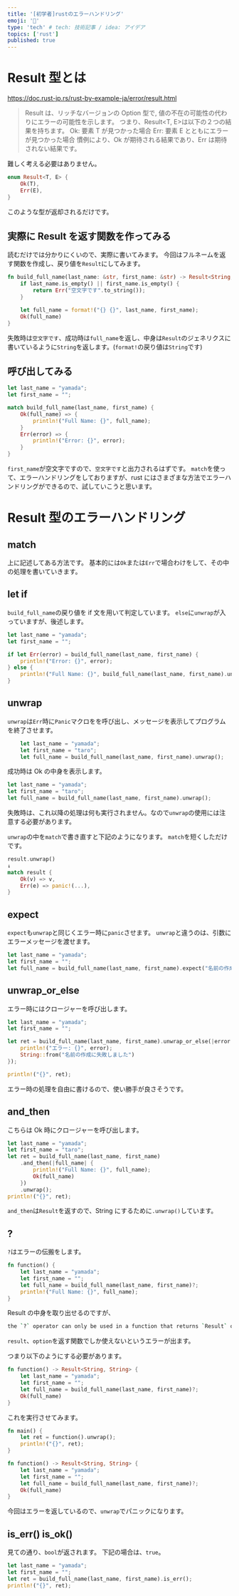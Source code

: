```yaml
---
title: '[初学者]rustのエラーハンドリング'
emoji: '🦍'
type: 'tech' # tech: 技術記事 / idea: アイデア
topics: ['rust']
published: true
---
```


# Result 型とは

https://doc.rust-jp.rs/rust-by-example-ja/error/result.html

> Result は、リッチなバージョンの Option 型で, 値の不在の可能性の代わりにエラーの可能性を示します。
> つまり、Result<T, E>は以下の２つの結果を持ちます。
> Ok<T>: 要素 T が見つかった場合
> Err<E>: 要素 E とともにエラーが見つかった場合
> 慣例により、Ok が期待される結果であり、Err は期待されない結果です。

難しく考える必要はありません。

```rust
enum Result<T, E> {
    Ok(T),
    Err(E),
}
```

このような型が返却されるだけです。

## 実際に Result を返す関数を作ってみる

読むだけでは分かりにくいので、実際に書いてみます。
今回はフルネームを返す関数を作成し、戻り値を`Result`にしてみます。

```rust
fn build_full_name(last_name: &str, first_name: &str) -> Result<String, String> {
    if last_name.is_empty() || first_name.is_empty() {
        return Err("空文字です".to_string());
    }

    let full_name = format!("{} {}", last_name, first_name);
    Ok(full_name)
}
```

失敗時は`空文字です`、成功時は`full_name`を返し、中身は`Result`のジェネリクスに書いているように`String`を返します。(`format!`の戻り値は`String`です)

## 呼び出してみる

```rust
let last_name = "yamada";
let first_name = "";

match build_full_name(last_name, first_name) {
    Ok(full_name) => {
        println!("Full Name: {}", full_name);
    }
    Err(error) => {
        println!("Error: {}", error);
    }
}
```

`first_name`が空文字ですので、`空文字です`と出力されるはずです。
`match`を使って、エラーハンドリングをしておりますが、rust にはさまざまな方法でエラーハンドリングができるので、試していこうと思います。

# Result 型のエラーハンドリング

## match

上に記述してある方法です。
基本的には`Ok`または`Err`で場合わけをして、その中の処理を書いていきます。

## let if

`build_full_name`の戻り値を if 文を用いて判定しています。
`else`に`unwrap`が入っていますが、後述します。

```rust
let last_name = "yamada";
let first_name = "";

if let Err(error) = build_full_name(last_name, first_name) {
    println!("Error: {}", error);
} else {
    println!("Full Name: {}", build_full_name(last_name, first_name).unwrap());
}
```

## unwrap

`unwrap`は`Err`時に`Panic`マクロをを呼び出し、メッセージを表示してプログラムを終了させます。

```rust
    let last_name = "yamada";
    let first_name = "taro";
    let full_name = build_full_name(last_name, first_name).unwrap();
```

成功時は Ok の中身を表示します。

```rust
let last_name = "yamada";
let first_name = "taro";
let full_name = build_full_name(last_name, first_name).unwrap();
```

失敗時は、これ以降の処理は何も実行されません。なので`unwrap`の使用には注意する必要があります。

`unwrap`の中を`match`で書き直すと下記のようになります。
`match`を短くしただけです。

```rust
result.unwrap()
↓
match result {
    Ok(v) => v,
    Err(e) => panic!(...),
}
```

## expect

`expect`も`unwrap`と同じくエラー時に`panic`させます。
`unwrap`と違うのは、引数にエラーメッセージを渡せます。

```rust
let last_name = "yamada";
let first_name = "";
let full_name = build_full_name(last_name, first_name).expect("名前の作成に失敗しました");
```

## unwrap_or_else

エラー時にはクロージャーを呼び出します。

```rust
let last_name = "yamada";
let first_name = "";

let ret = build_full_name(last_name, first_name).unwrap_or_else(|error| {
    println!("エラー: {}", error);
    String::from("名前の作成に失敗しました")
});

println!("{}", ret);
```

エラー時の処理を自由に書けるので、使い勝手が良さそうです。

## and_then

こちらは Ok 時にクロージャーを呼び出します。

```rust
let last_name = "yamada";
let first_name = "taro";
let ret = build_full_name(last_name, first_name)
    .and_then(|full_name| {
        println!("Full Name: {}", full_name);
        Ok(full_name)
    })
    .unwrap();
println!("{}", ret);
```

`and_then`は`Result`を返すので、String にするために`.unwrap()`しています。

## ?

`?`はエラーの伝搬をします。

```rust
fn function() {
    let last_name = "yamada";
    let first_name = "";
    let full_name = build_full_name(last_name, first_name)?;
    println!("Full Name: {}", full_name);
}
```

Result の中身を取り出せるのですが、

```bash
the `?` operator can only be used in a function that returns `Result` or `Option` (or another type that implements `FromResidual`)
```

`result`、`option`を返す関数でしか使えないというエラーが出ます。

つまり以下のようにする必要があります。

```rust
fn function() -> Result<String, String> {
    let last_name = "yamada";
    let first_name = "";
    let full_name = build_full_name(last_name, first_name)?;
    Ok(full_name)
}
```

これを実行させてみます。

```rust
fn main() {
    let ret = function().unwrap();
    println!("{}", ret);
}

fn function() -> Result<String, String> {
    let last_name = "yamada";
    let first_name = "";
    let full_name = build_full_name(last_name, first_name)?;
    Ok(full_name)
}
```

今回はエラーを返しているので、`unwrap`でパニックになります。

## is_err() is_ok()

見ての通り、`bool`が返されます。
下記の場合は、`true`。

```rust
let last_name = "yamada";
let first_name = "";
let ret = build_full_name(last_name, first_name).is_err();
println!("{}", ret);
```
